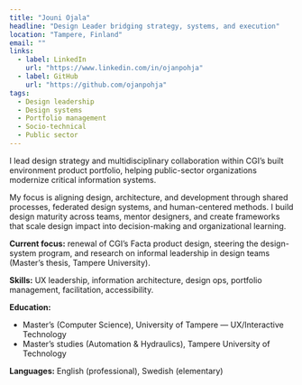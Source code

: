 ```yaml
---
title: "Jouni Ojala"
headline: "Design Leader bridging strategy, systems, and execution"
location: "Tampere, Finland"
email: ""
links:
  - label: LinkedIn
    url: "https://www.linkedin.com/in/ojanpohja"
  - label: GitHub
    url: "https://github.com/ojanpohja"
tags:
  - Design leadership
  - Design systems
  - Portfolio management
  - Socio-technical
  - Public sector
---
```


I lead design strategy and multidisciplinary collaboration within CGI’s built environment product portfolio, helping public-sector organizations modernize critical information systems.

My focus is aligning design, architecture, and development through shared processes, federated design systems, and human-centered methods. I build design maturity across teams, mentor designers, and create frameworks that scale design impact into decision-making and organizational learning.

**Current focus:** renewal of CGI’s Facta product design, steering the design-system program, and research on informal leadership in design teams (Master’s thesis, Tampere University).

**Skills:** UX leadership, information architecture, design ops, portfolio management, facilitation, accessibility.

**Education:**  
- Master’s (Computer Science), University of Tampere — UX/Interactive Technology  
- Master’s studies (Automation & Hydraulics), Tampere University of Technology

**Languages:** English (professional), Swedish (elementary)
